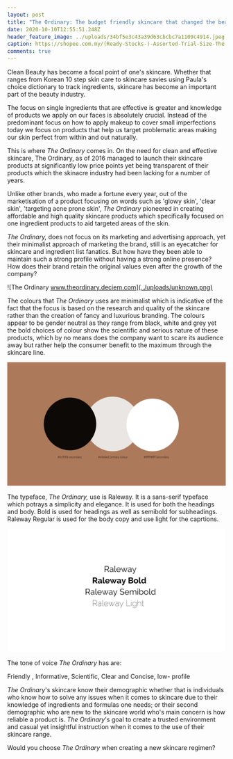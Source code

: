 ```yaml
---
layout: post
title: "The Ordinary: The budget friendly skincare that changed the beauty scene."
date: 2020-10-10T12:55:51.248Z
header_feature_image: ../uploads/34bf5e3c43a39d63cbcbc7a1109c4914.jpeg
caption: https://shopee.com.my/(Ready-Stocks-)-Assorted-Trial-Size-The-Ordinary-i.5127022.1393849648
comments: true
---
```

Clean Beauty has become a focal point of one's skincare. Whether that ranges from Korean 10 step skin care to skincare savies using Paula's choice dictionary to track ingredients, skincare has become an important part of the beauty industry. 

The focus on single ingredients that are effective is greater and knowledge of products we apply on our faces is absolutely crucial. Instead of the predominant focus on how to apply makeup to cover small imperfections today we focus on products that help us target problematic areas making our skin perfect from within and out naturally.

This is where *The Ordinary* comes in. On the need for clean and effective skincare, The Ordinary, as of 2016 managed to launch their skincare products at significantly low price points yet being transparent of their products which the skinacre industry had been lacking for a number of years.

Unlike other brands, who made a fortune every year, out of the marketisation of a product focusing on words such as 'glowy skin', 'clear skin', 'targeting acne prone skin', *The Ordinary* pioneered in creating affordable and high quality skincare products which specifically focused on one ingredient products to aid targeted areas of the skin.

*The Ordinary,* does not focus on its marketing and advertising approach, yet their minimalist approach of marketing the brand, still is an eyecatcher for skincare and ingredient list fanatics. But how have they been able to maintain such a strong profile without having a strong online presence? How does their brand retain the original values even after the growth of the company?

![The Ordinary www.theordinary.deciem.com](../uploads/unknown.png)

The colours that *The Ordinary* uses are minimalist which is indicative of the fact that the focus is based on the research and quality of the skincare rather than the creation of fancy and luxurious branding. The colours appear to be gender neutral as they range from black, white and grey yet the bold choices of colour show the scientific and serious nature of these products, which by no means does the company want to scare its audience away but rather help the consumer benefit to the maximum through the skincare line.

![](../uploads/add-a-little-bit-of-body-text.png)

The typeface, *The Ordinary,* use is Raleway. It is a sans-serif typeface which potrays a simplicity and elegance. It is used for both the headings and body. Bold is used for headings as well as semibold for subheadings. Raleway Regular is used for the body copy and use light for the caprtions.

![](../uploads/add-a-little-bit-of-body-text-2.png)

The tone of voice *The Ordinary* has are:

Friendly , Informative, Scientific, Clear and Concise, low- profile

*The Ordinary*'s skincare know their demographic whether that is individuals who know how to solve any issues when it comes to skincare due to their knowledge of ingredients and formulas one needs; or their second demographic who are new to the skincare world who's main concern is how reliable a product is. *The Ordinary*'s goal to create a trusted environment and casual yet insightful instruction when it comes to the use of their skincare range. 

Would you choose *The Ordinary* when creating a new skincare regimen?